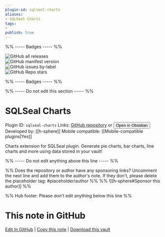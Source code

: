 ```yaml
---
plugin-id: sqlseal-charts
aliases:
- SQLSeal Charts
tags: 
- 
publish: true
---
```


%% ----- Badges ----- %%

![GitHub all releases](https://img.shields.io/github/downloads/h-sphere/sql-seal-charts/total?color=573E7A&logo=github&style=for-the-badge)   
![GitHub manifest version](https://img.shields.io/github/manifest-json/v/h-sphere/sql-seal-charts?color=573E7A&logo=github&style=for-the-badge)   
![GitHub issues by-label](https://img.shields.io/github/issues/h-sphere/sql-seal-charts/help%20wanted?color=573E7A&logo=github&style=for-the-badge)   
![GitHub Repo stars](https://img.shields.io/github/stars/h-sphere/sql-seal-charts?color=573E7A&logo=github&style=for-the-badge)

%% ----- Badges ----- %%

%% ----- Do not edit this section ----- %%

# SQLSeal Charts

Plugin ID: `sqlseal-charts`
Links: [GitHub repository](https://github.com/h-sphere/sql-seal-charts) or [<button id=HH>Open in Obsidian</button>](obsidian://show-plugin?id=sqlseal-charts)
Developed by: [[h-sphere]]
Mobile compatible: [[Mobile-compatible plugins|Yes]]

Charts extension for SQLSeal plugin. Generate pie charts, bar charts, line charts and more using data stored in your vault!

%% ----- Do not edit anything above this line ----- %% 

%% Does the repository or author have any sponsoring links? Uncomment the next line and add them to the author's note. If they don't, please delete the placeholder tag: #placeholder/author %%
%% ![[h-sphere#Sponsor this author]] %%

%% Hub footer: Please don't edit anything below this line %%

# This note in GitHub

<span class="git-footer">[Edit In GitHub](https://github.dev/obsidian-community/obsidian-hub/blob/main/02%20-%20Community%20Expansions/02.05%20All%20Community%20Expansions/Plugins/sqlseal-charts.md "git-hub-edit-note") | [Copy this note](https://raw.githubusercontent.com/obsidian-community/obsidian-hub/main/02%20-%20Community%20Expansions/02.05%20All%20Community%20Expansions/Plugins/sqlseal-charts.md "git-hub-copy-note") | [Download this vault](https://github.com/obsidian-community/obsidian-hub/archive/refs/heads/main.zip "git-hub-download-vault") </span>
